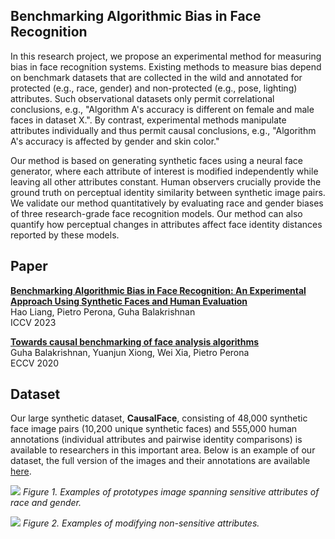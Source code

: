 ## Benchmarking Algorithmic Bias in Face Recognition
In this research project, we propose an experimental method for measuring bias in face recognition systems. Existing methods to measure bias depend on benchmark datasets that are collected in the wild and annotated for protected (e.g., race, gender) and non-protected (e.g., pose, lighting) attributes. Such observational datasets only permit correlational conclusions, e.g., "Algorithm A's accuracy is different on female and male faces in dataset X.". By contrast, experimental methods manipulate attributes individually and thus permit causal conclusions, e.g., "Algorithm A's accuracy is affected by gender and skin color."

Our method is based on generating synthetic faces using a neural face generator, where each attribute of interest is modified independently while leaving all other attributes constant. Human observers crucially provide the ground truth on perceptual identity similarity between synthetic image pairs. We validate our method quantitatively by evaluating race and gender biases of three research-grade face recognition models. Our method can also quantify how perceptual changes in attributes affect face identity distances reported by these models. 

## Paper
[**Benchmarking Algorithmic Bias in Face Recognition: An Experimental Approach Using Synthetic Faces and Human Evaluation**](https://arxiv.org/abs/2308.05441)<br>
Hao Liang, Pietro Perona, Guha Balakrishnan<br>
ICCV 2023

[**Towards causal benchmarking of face analysis algorithms**](https://arxiv.org/abs/2007.06570)<br>
Guha Balakrishnan, Yuanjun Xiong, Wei Xia, Pietro Perona<br>
ECCV 2020

## Dataset
Our large synthetic dataset, **CausalFace**, consisting of 48,000 synthetic face image pairs (10,200 unique synthetic faces) and 555,000 human annotations (individual attributes and pairwise identity comparisons) is available to researchers in this important area. Below is an example of our dataset, the full version of the images and their annotations are available [here](https://rice.box.com/s/0t7dtfurh8jf80mhq3f7s8nbya2g58w9).

![]("https://github.com/hliang2/BenchmarkingReco/blob/main/attributes.png")
  *Figure 1. Examples of prototypes image spanning sensitive attributes of race and gender.*

![]("https://github.com/hliang2/BenchmarkingReco/blob/main/prototype.png")
  *Figure 2. Examples of modifying non-sensitive attributes.*

